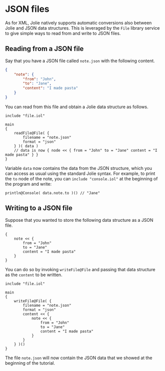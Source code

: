 # JSON files

As for XML, Jolie natively supports automatic conversions also between Jolie and JSON data structures.
This is leveraged by the `File` library service to give simple ways to read from and write to JSON files.

## Reading from a JSON file

Say that you have a JSON file called `note.json` with the following content.

```json
{
    "note": {
        "from": "John",
        "to": "Jane",
        "content": "I made pasta"
    }
}
```

You can read from this file and obtain a Jolie data structure as follows.

```jolie
include "file.iol"

main
{
    readFile@File( {
        filename = "note.json"
        format = "json"
    } )( data )
    // data is now { node << { from = "John" to = "Jane" content = "I made pasta" } }
}
```

Variable `data` now contains the data from the JSON structure, which you can access as usual using the standard Jolie syntax. For example, to print the `to` node of the note, you can `include "console.iol"` at the beginning of the program and write:

```jolie
println@Console( data.note.to )() // "Jane"
```

## Writing to a JSON file

Suppose that you wanted to store the following data structure as a JSON file.

```jolie
{
    note << {
        from = "John"
        to = "Jane"
        content = "I made pasta"
    }
}
```

You can do so by invoking `writeFile@File` and passing that data structure as the `content` to be written.

```jolie
include "file.iol"

main
{
    writeFile@File( {
        filename = "note.json"
        format = "json"
        content << {
            note << {
                from = "John"
                to = "Jane"
                content = "I made pasta"
            }
        }
    } )()
}
```

The file `note.json` will now contain the JSON data that we showed at the beginning of the tutorial.

